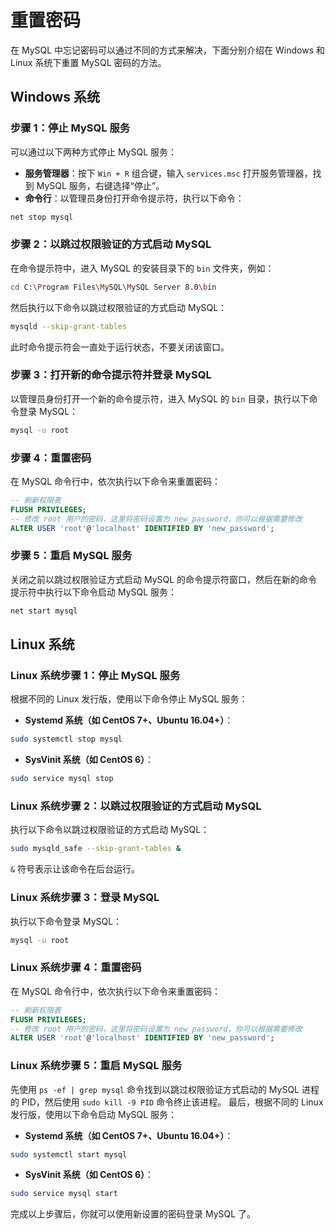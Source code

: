 # 重置密码

在 MySQL 中忘记密码可以通过不同的方式来解决，下面分别介绍在 Windows 和 Linux 系统下重置 MySQL 密码的方法。

## Windows 系统

### 步骤 1：停止 MySQL 服务

可以通过以下两种方式停止 MySQL 服务：

- **服务管理器**：按下 `Win + R` 组合键，输入 `services.msc` 打开服务管理器，找到 MySQL 服务，右键选择“停止”。
- **命令行**：以管理员身份打开命令提示符，执行以下命令：

```bash
net stop mysql
```

### 步骤 2：以跳过权限验证的方式启动 MySQL

在命令提示符中，进入 MySQL 的安装目录下的 `bin` 文件夹，例如：

```bash
cd C:\Program Files\MySQL\MySQL Server 8.0\bin
```

然后执行以下命令以跳过权限验证的方式启动 MySQL：

```bash
mysqld --skip-grant-tables
```

此时命令提示符会一直处于运行状态，不要关闭该窗口。

### 步骤 3：打开新的命令提示符并登录 MySQL

以管理员身份打开一个新的命令提示符，进入 MySQL 的 `bin` 目录，执行以下命令登录 MySQL：

```bash
mysql -u root
```

### 步骤 4：重置密码

在 MySQL 命令行中，依次执行以下命令来重置密码：

```sql
-- 刷新权限表
FLUSH PRIVILEGES;
-- 修改 root 用户的密码，这里将密码设置为 new_password，你可以根据需要修改
ALTER USER 'root'@'localhost' IDENTIFIED BY 'new_password';
```

### 步骤 5：重启 MySQL 服务

关闭之前以跳过权限验证方式启动 MySQL 的命令提示符窗口，然后在新的命令提示符中执行以下命令启动 MySQL 服务：

```bash
net start mysql
```

## Linux 系统

### Linux 系统步骤 1：停止 MySQL 服务

根据不同的 Linux 发行版，使用以下命令停止 MySQL 服务：

- **Systemd 系统（如 CentOS 7+、Ubuntu 16.04+）**：

```bash
sudo systemctl stop mysql
```

- **SysVinit 系统（如 CentOS 6）**：

```bash
sudo service mysql stop
```

### Linux 系统步骤 2：以跳过权限验证的方式启动 MySQL

执行以下命令以跳过权限验证的方式启动 MySQL：

```bash
sudo mysqld_safe --skip-grant-tables &
```

`&` 符号表示让该命令在后台运行。

### Linux 系统步骤 3：登录 MySQL

执行以下命令登录 MySQL：

```bash
mysql -u root
```

### Linux 系统步骤 4：重置密码

在 MySQL 命令行中，依次执行以下命令来重置密码：

```sql
-- 刷新权限表
FLUSH PRIVILEGES;
-- 修改 root 用户的密码，这里将密码设置为 new_password，你可以根据需要修改
ALTER USER 'root'@'localhost' IDENTIFIED BY 'new_password';
```

### Linux 系统步骤 5：重启 MySQL 服务

先使用 `ps -ef | grep mysql` 命令找到以跳过权限验证方式启动的 MySQL 进程的 PID，然后使用 `sudo kill -9 PID` 命令终止该进程。
最后，根据不同的 Linux 发行版，使用以下命令启动 MySQL 服务：

- **Systemd 系统（如 CentOS 7+、Ubuntu 16.04+）**：

```bash
sudo systemctl start mysql
```

- **SysVinit 系统（如 CentOS 6）**：

```bash
sudo service mysql start
```

完成以上步骤后，你就可以使用新设置的密码登录 MySQL 了。

